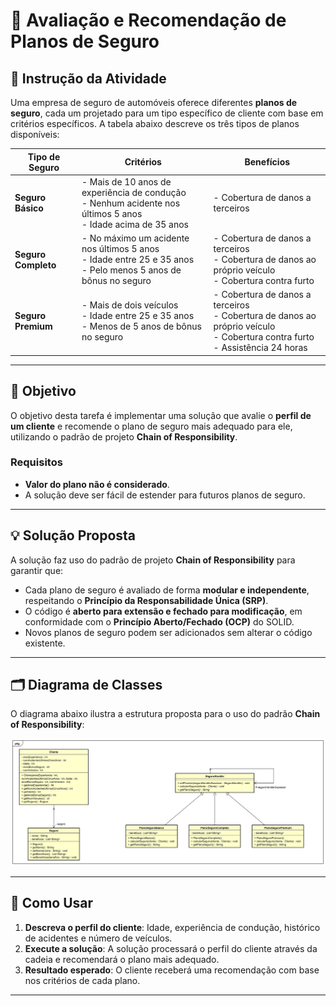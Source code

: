 # 🚗 Avaliação e Recomendação de Planos de Seguro

## 📝 Instrução da Atividade

Uma empresa de seguro de automóveis oferece diferentes **planos de seguro**, cada um projetado para um tipo específico de cliente com base em critérios específicos. A tabela abaixo descreve os três tipos de planos disponíveis:

| **Tipo de Seguro**  | **Critérios**                                                                                   | **Benefícios**                                                                                   |
|---------------------|-----------------------------------------------------------------------------------------------|-------------------------------------------------------------------------------------------------|
| **Seguro Básico**   | - Mais de 10 anos de experiência de condução <br> - Nenhum acidente nos últimos 5 anos <br> - Idade acima de 35 anos | - Cobertura de danos a terceiros                                                               |
| **Seguro Completo** | - No máximo um acidente nos últimos 5 anos <br> - Idade entre 25 e 35 anos <br> - Pelo menos 5 anos de bônus no seguro | - Cobertura de danos a terceiros <br> - Cobertura de danos ao próprio veículo <br> - Cobertura contra furto |
| **Seguro Premium**  | - Mais de dois veículos <br> - Idade entre 25 e 35 anos <br> - Menos de 5 anos de bônus no seguro | - Cobertura de danos a terceiros <br> - Cobertura de danos ao próprio veículo <br> - Cobertura contra furto <br> - Assistência 24 horas |

---

## 🎯 Objetivo

O objetivo desta tarefa é implementar uma solução que avalie o **perfil de um cliente** e recomende o plano de seguro mais adequado para ele, utilizando o padrão de projeto **Chain of Responsibility**.

### Requisitos
- **Valor do plano não é considerado**.
- A solução deve ser fácil de estender para futuros planos de seguro.

---

## 💡 Solução Proposta

A solução faz uso do padrão de projeto **Chain of Responsibility** para garantir que:
- Cada plano de seguro é avaliado de forma **modular e independente**, respeitando o **Princípio da Responsabilidade Única (SRP)**.
- O código é **aberto para extensão e fechado para modificação**, em conformidade com o **Princípio Aberto/Fechado (OCP)** do SOLID.
- Novos planos de seguro podem ser adicionados sem alterar o código existente.

---

## 🗂️ Diagrama de Classes

O diagrama abaixo ilustra a estrutura proposta para o uso do padrão **Chain of Responsibility**:

![Diagrama de Classes](diagrama_de_classes.svg)

---

## 🚀 Como Usar

1. **Descreva o perfil do cliente**: Idade, experiência de condução, histórico de acidentes e número de veículos.
2. **Execute a solução**: A solução processará o perfil do cliente através da cadeia e recomendará o plano mais adequado.
3. **Resultado esperado**: O cliente receberá uma recomendação com base nos critérios de cada plano.

---
